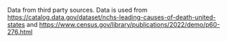 Data from third party sources.
Data is used from https://catalog.data.gov/dataset/nchs-leading-causes-of-death-united-states and https://www.census.gov/library/publications/2022/demo/p60-276.html